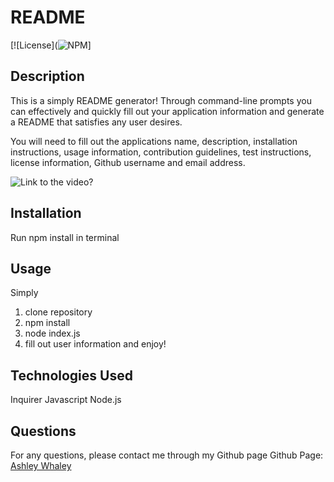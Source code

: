  # README
[![License](![NPM](https://img.shields.io/npm/l/inquirer?style=flat-square)]

## Description 
This is a simply README generator!
Through command-line prompts you can effectively and quickly fill out your application information and generate a README that satisfies any user desires.

You will need to fill out the applications name, description, installation instructions, usage information, contribution guidelines, test instructions, license information, Github username and email address.

![Link to the video?](https://drive.google.com/file/d/1PDvnWH7XqhdBWsKQfrHJqLJ7UsGAYBzR/preview)

## Installation
Run npm install in terminal 

## Usage
Simply 
1. clone repository
2. npm install
3. node index.js
4. fill out user information and enjoy!

## Technologies Used
Inquirer
Javascript
Node.js

## Questions
For any questions, please contact me through my Github page
Github Page: [Ashley Whaley](https://github.com/AshleyWhaley)

